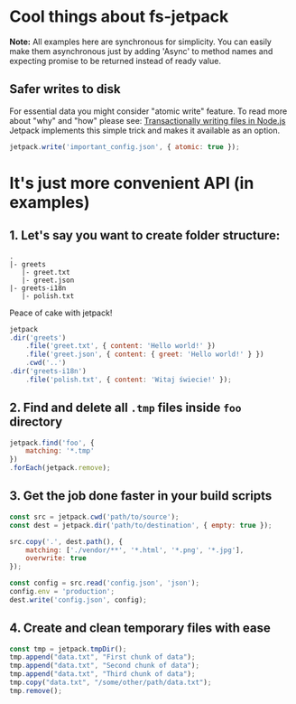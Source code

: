 # Cool things about fs-jetpack
**Note:** All examples here are synchronous for simplicity. You can easily make them asynchronous just by adding 'Async' to method names and expecting promise to be returned instead of ready value.

## Safer writes to disk
For essential data you might consider "atomic write" feature. To read more about "why" and "how" please see: [Transactionally writing files in Node.js](http://stackoverflow.com/questions/17047994/transactionally-writing-files-in-node-js) Jetpack implements this simple trick and makes it available as an option.
```js
jetpack.write('important_config.json', { atomic: true });
```

# It's just more convenient API (in examples)

## 1. Let's say you want to create folder structure:
```
.
|- greets
   |- greet.txt
   |- greet.json
|- greets-i18n
   |- polish.txt
```
Peace of cake with jetpack!
```js
jetpack
.dir('greets')
    .file('greet.txt', { content: 'Hello world!' })
    .file('greet.json', { content: { greet: 'Hello world!' } })
    .cwd('..')
.dir('greets-i18n')
    .file('polish.txt', { content: 'Witaj świecie!' });
```

## 2. Find and delete all `.tmp` files inside `foo` directory
```js
jetpack.find('foo', {
    matching: '*.tmp'
})
.forEach(jetpack.remove);
```

## 3. Get the job done faster in your build scripts
```js
const src = jetpack.cwd('path/to/source');
const dest = jetpack.dir('path/to/destination', { empty: true });

src.copy('.', dest.path(), {
    matching: ['./vendor/**', '*.html', '*.png', '*.jpg'],
    overwrite: true
});

const config = src.read('config.json', 'json');
config.env = 'production';
dest.write('config.json', config);
```

## 4. Create and clean temporary files with ease
```js
const tmp = jetpack.tmpDir();
tmp.append("data.txt", "First chunk of data");
tmp.append("data.txt", "Second chunk of data");
tmp.append("data.txt", "Third chunk of data");
tmp.copy("data.txt", "/some/other/path/data.txt");
tmp.remove();
```
